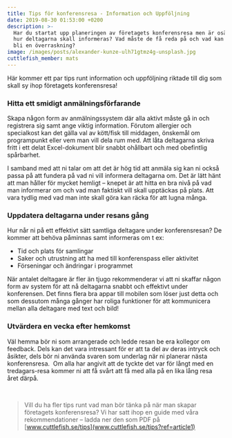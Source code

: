 ```yaml
---
title: Tips för konferensresa - Information och Uppföljning
date: 2019-08-30 01:53:00 +0200
description: >-
  Har du startat upp planeringen av företagets konferensresa men är osäker på
  hur deltagarna skall informeras? Vad måste de få reda på och vad kan du låta
  bli en överraskning?
image: /images/posts/alexander-kunze-ulh71gtmz4g-unsplash.jpg
cuttlefish_member: mats
---
```


H&auml;r kommer ett par tips runt information och uppföljning riktade till dig som skall sy ihop företagets konferensresa\!

### Hitta ett smidigt anm&auml;lningsförfarande

Skapa n&aring;gon form av anm&auml;lningssystem d&auml;r alla aktivt m&aring;ste g&aring; in och registrera sig samt ange viktig information. Förutom allergier och specialkost kan det g&auml;lla val av kött/fisk till middagen, önskem&aring;l om programpunkt eller vem man vill dela rum med. Att l&aring;ta deltagarna skriva fritt i ett delat Excel-dokument blir snabbt oh&aring;llbart och med obefintlig sp&aring;rbarhet.

I samband med att ni talar om att det &auml;r hög tid att anm&auml;la sig kan ni ocks&aring; passa p&aring; att fundera p&aring; vad ni vill informera deltagarna om. Det &auml;r l&auml;tt h&auml;nt att man h&aring;ller för mycket hemligt – knepet &auml;r att hitta en bra niv&aring; p&aring; vad man informerar om och vad man faktiskt vill skall uppt&auml;ckas p&aring; plats. Att vara tydlig med vad man inte skall göra kan r&auml;cka för att lugna m&aring;nga.

### Uppdatera deltagarna under resans g&aring;ng

Hur n&aring;r ni p&aring; ett effektivt s&auml;tt samtliga deltagare under konferensresan? De kommer att behöva p&aring;minnas samt informeras om t ex:

* Tid och plats för samlingar
* Saker och utrustning att ha med till konferenspass eller aktivitet
* Förseningar och &auml;ndringar i programmet

N&auml;r antalet deltagare &auml;r fler &auml;n tjugo rekommenderar vi att ni skaffar n&aring;gon form av system för att n&aring; deltagarna snabbt och effektivt under konferensen. Det finns flera bra appar till mobilen som löser just detta och som dessutom m&aring;nga g&aring;nger har roliga funktioner för att kommunicera mellan alla deltagare med text och bild\!

### Utv&auml;rdera en vecka efter hemkomst

V&auml;l hemma bör ni som arrangerade och ledde resan be era kollegor om feedback. Dels kan det vara intressant för er att ta del av deras intryck och &aring;sikter, dels bör ni anv&auml;nda svaren som underlag n&auml;r ni planerar n&auml;sta konferensresa. &nbsp;Om alla har angivit att de tyckte det var för l&aring;ngt med en tredagars-resa kommer ni att f&aring; sv&aring;rt att f&aring; med alla p&aring; en lika l&aring;ng resa &aring;ret d&auml;rp&aring;.

&nbsp;

> Vill du ha fler tips runt vad man bör t&auml;nka p&aring; n&auml;r man skapar företagets konferensresa? Vi har satt ihop en guide med v&aring;ra rekommendationer – ladda ner den som PDF p&aring; [www.cuttlefish.se/tips](www.cuttlefish.se/tips?ref=article1)